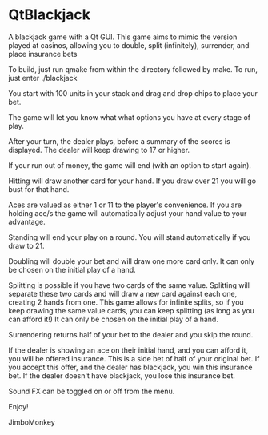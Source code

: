 QtBlackjack
===========

A blackjack game with a Qt GUI. This game aims to mimic the version played at casinos, allowing you to double, split (infinitely), surrender, and place insurance bets

To build, just run qmake from within the directory followed by make. To run, just enter ./blackjack

You start with 100 units in your stack and drag and drop chips to place your bet.

The game will let you know what what options you have at every stage of play.

After your turn, the dealer plays, before a summary of the scores is displayed. The dealer will keep drawing to 17 or higher.

If your run out of money, the game will end (with an option to start again).

Hitting will draw another card for your hand. If you draw over 21 you will go bust for that hand.

Aces are valued as either 1 or 11 to the player's convenience. If you are holding ace/s the game will automatically adjust your hand value to your advantage.

Standing will end your play on a round. You will stand automatically if you draw to 21.

Doubling will double your bet and will draw one more card only. It can only be chosen on the initial play of a hand.

Splitting is possible if you have two cards of the same value. Splitting will separate these two cards and will draw a new card against each one, creating 2 hands from one. This game allows for infinite splits, so if you keep drawing the same value cards, you can keep splitting (as long as you can afford it!) It can only be chosen on the initial play of a hand.

Surrendering returns half of your bet to the dealer and you skip the round.

If the dealer is showing an ace on their initial hand, and you can afford it, you will be offered insurance. This is a side bet of half of your original bet. If you accept this offer, and the dealer has blackjack, you win this insurance bet. If the dealer doesn't have blackjack, you lose this insurance bet.

Sound FX can be toggled on or off from the menu.

Enjoy!

JimboMonkey
